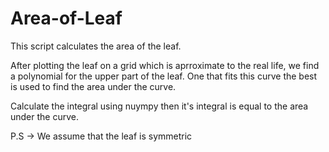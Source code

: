 # Area-of-Leaf
This script calculates the area of the leaf.

After plotting the leaf on a grid which is aprroximate to the real life, we find a polynomial for the upper part of the leaf.
One that fits this curve the best is used to find the area under the curve.

Calculate the integral using nuympy then it's integral is equal to the area under the curve.


P.S -> We assume that the leaf is symmetric
